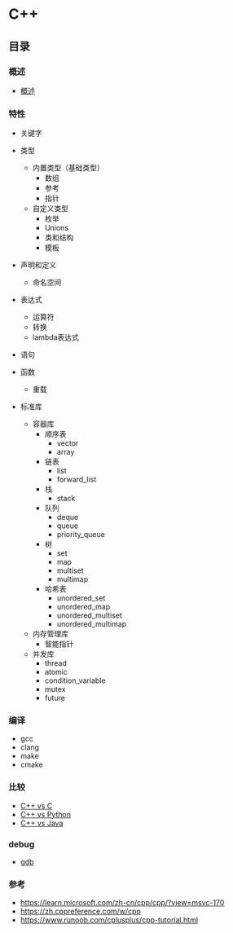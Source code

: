 # C++

## 目录

### 概述

* [概述](./overview/overview.md)

### 特性

* 关键字
* 类型
  * 内置类型（基础类型）
    * 数组
    * 参考
    * 指针
  * 自定义类型
    * 枚举
    * Unions
    * 类和结构
    * 模板

* 声明和定义
  * 命名空间
* 表达式
  * 运算符
  * 转换
  * lambda表达式
* 语句
* 函数
  * 重载
* 标准库
  * 容器库
    * 顺序表
      * vector
      * array
    * 链表
      * list
      * forward_list
    * 栈
      * stack
    * 队列
      * deque
      * queue
      * priority_queue
    * 树
      * set
      * map
      * multiset
      * multimap
    * 哈希表
      * unordered_set
      * unordered_map
      * unordered_multiset
      * unordered_multimap
  * 内存管理库
    * 智能指针
  * 并发库
    * thread
    * atomic
    * condition_variable
    * mutex
    * future

### 编译

* gcc
* clang
* make
* cmake

### 比较

* [C++ vs C](./comparison/c++-vs-c.md)
* [C++ vs Python](./comparison/c++-vs-python.md)
* [C++ vs Java](./comparison/c++-vs-java.md)

### debug

* [gdb](../../../../computer-systems/operating-system/linux/tools/gdb/gdb.md)

### 参考

* https://learn.microsoft.com/zh-cn/cpp/cpp/?view=msvc-170
* https://zh.cppreference.com/w/cpp
* https://www.runoob.com/cplusplus/cpp-tutorial.html

